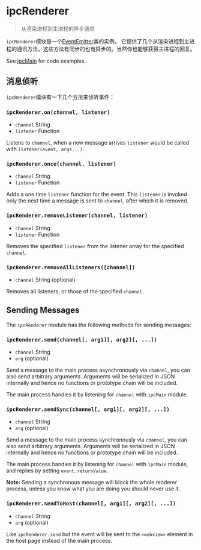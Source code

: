 # ipcRenderer

> 从渲染进程到主进程的异步通信

`ipcRenderer`模块是一个[EventEmitter](https://nodejs.org/api/events.html)类的实例。
它提供了几个从渲染进程到主进程的通讯方法，这些方法有同步的也有异步的。当然你也能够获得主进程的回复。

See [ipcMain](ipc-main.md) for code examples.

## 消息侦听

`ipcRenderer`模块有一下几个方法来侦听事件：

### `ipcRenderer.on(channel, listener)`

* `channel` String
* `listener` Function

Listens to `channel`, when a new message arrives `listener` would be called with
`listener(event, args...)`.

### `ipcRenderer.once(channel, listener)`

* `channel` String
* `listener` Function

Adds a one time `listener` function for the event. This `listener` is invoked
only the next time a message is sent to `channel`, after which it is removed.

### `ipcRenderer.removeListener(channel, listener)`

* `channel` String
* `listener` Function

Removes the specified `listener` from the listener array for the specified
`channel`.

### `ipcRenderer.removeAllListeners([channel])`

* `channel` String (optional)

Removes all listeners, or those of the specified `channel`.

## Sending Messages

The `ipcRenderer` module has the following methods for sending messages:

### `ipcRenderer.send(channel[, arg1][, arg2][, ...])`

* `channel` String
* `arg` (optional)

Send a message to the main process asynchronously via `channel`, you can also
send arbitrary arguments. Arguments will be serialized in JSON internally and
hence no functions or prototype chain will be included.

The main process handles it by listening for `channel` with `ipcMain` module.

### `ipcRenderer.sendSync(channel[, arg1][, arg2][, ...])`

* `channel` String
* `arg` (optional)

Send a message to the main process synchronously via `channel`, you can also
send arbitrary arguments. Arguments will be serialized in JSON internally and
hence no functions or prototype chain will be included.

The main process handles it by listening for `channel` with `ipcMain` module,
and replies by setting `event.returnValue`.

**Note:** Sending a synchronous message will block the whole renderer process,
unless you know what you are doing you should never use it.

### `ipcRenderer.sendToHost(channel[, arg1][, arg2][, ...])`

* `channel` String
* `arg` (optional)

Like `ipcRenderer.send` but the event will be sent to the `<webview>` element in
the host page instead of the main process.
